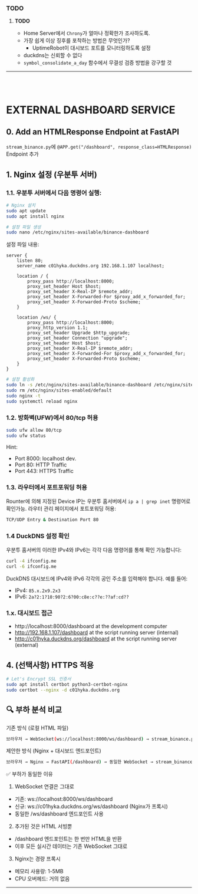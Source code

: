 ### TODO

1. **TODO**

	*	Home Server에서 `Chrony`가 얼마나 정확한가 조사하도록.
	*	가장 쉽게 이상 징후를 포착하는 방법은 무엇인가?
		*	UptimeRobot이 대시보드 포트를 모니터링하도록 설정
	*	duckdns는 신뢰할 수 없다
	*	`symbol_consolidate_a_day` 함수에서 무결성 검증 방법을 강구할 것

---
<br></br>

# EXTERNAL DASHBOARD SERVICE

## 0. Add an HTMLResponse Endpoint at FastAPI
`stream_binance.py`에 
`@APP.get("/dashboard", response_class=HTMLResponse)`
Endpoint 추가

## 1. Nginx 설정 (우분투 서버)

### 1.1. 우분투 서버에서 다음 명령어 실행:

```bash
# Nginx 설치
sudo apt update
sudo apt install nginx

# 설정 파일 생성
sudo nano /etc/nginx/sites-available/binance-dashboard
```

설정 파일 내용:

```nano
server {
    listen 80;
    server_name c01hyka.duckdns.org 192.168.1.107 localhost;

    location / {
        proxy_pass http://localhost:8000;
        proxy_set_header Host $host;
        proxy_set_header X-Real-IP $remote_addr;
        proxy_set_header X-Forwarded-For $proxy_add_x_forwarded_for;
        proxy_set_header X-Forwarded-Proto $scheme;
    }

    location /ws/ {
        proxy_pass http://localhost:8000;
        proxy_http_version 1.1;
        proxy_set_header Upgrade $http_upgrade;
        proxy_set_header Connection "upgrade";
        proxy_set_header Host $host;
        proxy_set_header X-Real-IP $remote_addr;
        proxy_set_header X-Forwarded-For $proxy_add_x_forwarded_for;
        proxy_set_header X-Forwarded-Proto $scheme;
    }
}
```

```bash
# 설정 활성화
sudo ln -s /etc/nginx/sites-available/binance-dashboard /etc/nginx/sites-enabled/
sudo rm /etc/nginx/sites-enabled/default
sudo nginx -t
sudo systemctl reload nginx
```

### 1.2. 방화벽(UFW)에서 80/tcp 허용
```bash
sudo ufw allow 80/tcp
sudo ufw status
```

Hint:  
- Port 8000: localhost dev.
- Port 80:  HTTP Traffic
- Port 443: HTTPS Traffic

### 1.3. 라우터에서 포트포워딩 허용

Rounter에 의해 지정된 Device IP는 우분투 홈서버에서 `ip a | grep inet` 명령어로 확인가능.
라우터 관리 페이지에서 포트포워딩 허용:
```bash
TCP/UDP Entry & Destination Port 80
```

### 1.4 DuckDNS 설정 확인
우분투 홈서버의 이러한 IPv4와 IPv6는 각각 다음 명령어를 통해 확인 가능합니다:
```bash
curl -4 ifconfig.me
curl -6 ifconfig.me
```
DuckDNS 대시보드에 IPv4와 IPv6 각각의 공인 주소를 입력해야 합니다. 예를 들어:
- IPv4: `85.x.2x9.2x3`
- IPv6: `2a?2:1?10:90?2:6?00:c8e:c??e:??af:cd??`

### 1.x. 대시보드 접근
- http://localhost:8000/dashboard		at the development computer
- http://192.168.1.107/dashboard		at the script running server (internal)
- http://c01hyka.duckdns.org/dashboard	at the script running server (external)

## 4. (선택사항) HTTPS 적용
```bash
# Let's Encrypt SSL 인증서
sudo apt install certbot python3-certbot-nginx
sudo certbot --nginx -d c01hyka.duckdns.org
```

## 🔍 부하 분석 비교
기존 방식 (로컬 HTML 파일)
```bash
브라우저 → WebSocket(ws://localhost:8000/ws/dashboard) → stream_binance.py
```
제안한 방식 (Nginx + 대시보드 엔드포인트)

```bash
브라우저 → Nginx → FastAPI(/dashboard) → 동일한 WebSocket → stream_binance.py
```

✅ 부하가 동일한 이유

1. WebSocket 연결은 그대로
- 기존: ws://localhost:8000/ws/dashboard
- 신규: ws://c01hyka.duckdns.org/ws/dashboard (Nginx가 프록시)
- 동일한 /ws/dashboard 엔드포인트 사용

2. 추가된 것은 HTML 서빙뿐
- /dashboard 엔드포인트는 한 번만 HTML을 반환
- 이후 모든 실시간 데이터는 기존 WebSocket 그대로

3. Nginx는 경량 프록시
- 메모리 사용량: 1-5MB
- CPU 오버헤드: 거의 없음

---